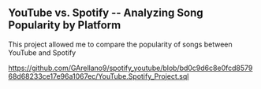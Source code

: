 ## YouTube vs. Spotify -- Analyzing Song Popularity by Platform

This project allowed me to compare the popularity of songs between YouTube and Spotify

https://github.com/GArellano9/spotify_youtube/blob/bd0c9d6c8e0fcd857968d68233ce17e96a1067ec/YouTube.Spotify_Project.sql
